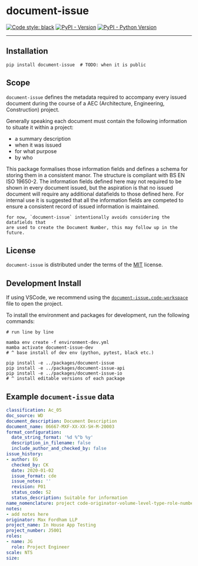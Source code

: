 # document-issue

[![Code style: black](https://img.shields.io/badge/code%20style-black-000000.svg)](https://github.com/psf/black)
[![PyPI - Version](https://img.shields.io/pypi/v/document-issue.svg)](https://pypi.org/project/document-issue)
[![PyPI - Python Version](https://img.shields.io/pypi/pyversions/document-issue.svg)](https://pypi.org/project/document-issue)

-----

## Installation

```console
pip install document-issue  # TODO: when it is public
```

## Scope

`document-issue` defines the metadata required to accompany every issued document during the course of
a AEC (Architecture, Engineering, Construction) project.

Generally speaking each document must contain the following information to situate it within a project:

- a summary description
- when it was issued
- for what purpose
- by who

This package formalises those information fields and
defines a schema for storing them in a consistent manor. The structure is compliant
with BS EN ISO 19650-2. The information fields defined here may not required to be
shown in every document issued, but the aspiration is that no issued document
will require any additional datafields to those defined here. For internal use it
is suggested that all the information fields are competed to ensure a consistent
record of issued information is maintained.

```{Note}
for now, `document-issue` intentionally avoids considering the datafields that
are used to create the Document Number, this may follow up in the future.
```

## License

`document-issue` is distributed under the terms of the [MIT](https://spdx.org/licenses/MIT.html) license.


## Development Install

If using VSCode, we recommend using the [`document-issue.code-workspace`](./.vscode/document-issue.code-workspace) file to open the project.

To install the environment and packages for development, run the following commands:
```console
# run line by line

mamba env create -f environment-dev.yml
mamba activate document-issue-dev
# ^ base install of dev env (python, pytest, black etc.)

pip install -e ../packages/document-issue 
pip install -e ../packages/document-issue-api 
pip install -e ../packages/document-issue-io
# ^ install editable versions of each package
```

## Example `document-issue` data

```yaml
classification: Ac_05
doc_source: WD
document_description: Document Description
document_name: 06667-MXF-XX-XX-SH-M-20003
format_configuration:
  date_string_format: '%d %^b %y'
  description_in_filename: false
  include_author_and_checked_by: false
issue_history:
- author: EG
  checked_by: CK
  date: 2020-01-02
  issue_format: cde
  issue_notes: ''
  revision: P01
  status_code: S2
  status_description: Suitable for information
name_nomenclature: project code-originator-volume-level-type-role-number
notes:
- add notes here
originator: Max Fordham LLP
project_name: In House App Testing
project_number: J5001
roles:
- name: JG
  role: Project Engineer
scale: NTS
size: 
```
